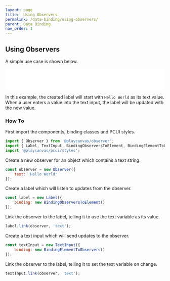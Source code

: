 ```yaml
---
layout: page
title:  Using Observers
permalink: /data-binding/using-observers/
parent: Data Binding
nav_order: 1
---
```


## Using Observers

A simple use case is shown below.

<div class="highlighter-rouge example-background">
    <iframe src="../../storybook/iframe?id=examples-observer--main&viewMode=story" style="width: 100%; border: none; height: 68px;"></iframe>
</div>

In this example, the created label will start with `Hello World` as its text value. When a user enters a value into the text input, the label will be updated with the new value.

### How To

First import the components, binding classes and PCUI styles.

```javascript
import { Observer } from '@playcanvas/observer';
import { Label, TextInput, BindingObserversToElement, BindingElementToObservers } from '@playcanvas/pcui';
import '@playcanvas/pcui/styles';
```

Create a new observer for an object which contains a text string.

```javascript
const observer = new Observer({
    text: 'Hello World'
});
```

Create a label which will listen to updates from the observer.

```javascript
const label = new Label({
    binding: new BindingObserversToElement()
});
```

Link the observer to the label, telling it to use the text variable as its value.

```javascript
label.link(observer, 'text');
```

Create a text input which will send updates to the observer.

```javascript
const textInput = new TextInput({
    binding: new BindingElementToObservers()
});
```

Link the observer to the label, telling it to set the text variable on change.

```javascript
textInput.link(observer, 'text');
```
